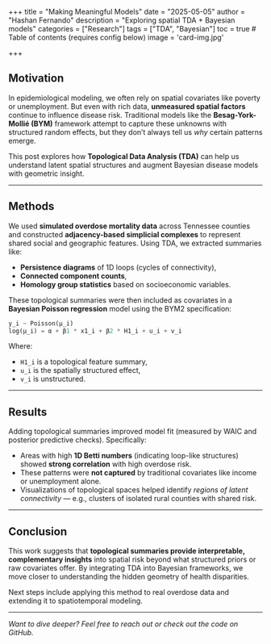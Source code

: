 +++
title = "Making Meaningful Models"
date = "2025-05-05"
author = "Hashan Fernando"
description = "Exploring spatial TDA + Bayesian models"
categories = ["Research"]
tags = ["TDA", "Bayesian"]
toc = true  # Table of contents (requires config below)
image = 'card-img.jpg'

+++

## Motivation

In epidemiological modeling, we often rely on spatial covariates like poverty or unemployment. But even with rich data, **unmeasured spatial factors** continue to influence disease risk. Traditional models like the **Besag-York-Mollié (BYM)** framework attempt to capture these unknowns with structured random effects, but they don’t always tell us *why* certain patterns emerge.

This post explores how **Topological Data Analysis (TDA)** can help us understand latent spatial structures and augment Bayesian disease models with geometric insight.

---

## Methods

We used **simulated overdose mortality data** across Tennessee counties and constructed **adjacency-based simplicial complexes** to represent shared social and geographic features. Using TDA, we extracted summaries like:

- **Persistence diagrams** of 1D loops (cycles of connectivity),
- **Connected component counts**,
- **Homology group statistics** based on socioeconomic variables.

These topological summaries were then included as covariates in a **Bayesian Poisson regression** model using the BYM2 specification:

```python
y_i ~ Poisson(μ_i)
log(μ_i) = α + β1 * x1_i + β2 * H1_i + u_i + v_i
```

Where:
- `H1_i` is a topological feature summary,
- `u_i` is the spatially structured effect,
- `v_i` is unstructured.

---

## Results

Adding topological summaries improved model fit (measured by WAIC and posterior predictive checks). Specifically:

- Areas with high **1D Betti numbers** (indicating loop-like structures) showed **strong correlation** with high overdose risk.
- These patterns were **not captured** by traditional covariates like income or unemployment alone.
- Visualizations of topological spaces helped identify *regions of latent connectivity* — e.g., clusters of isolated rural counties with shared risk.

---

## Conclusion

This work suggests that **topological summaries provide interpretable, complementary insights** into spatial risk beyond what structured priors or raw covariates offer. By integrating TDA into Bayesian frameworks, we move closer to understanding the hidden geometry of health disparities.

Next steps include applying this method to real overdose data and extending it to spatiotemporal modeling.

---

*Want to dive deeper? Feel free to reach out or check out the code on GitHub.*
